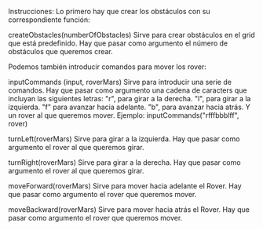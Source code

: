 Instrucciones:
Lo primero hay que crear los obstáculos con su correspondiente función: 

createObstacles(numberOfObstacles) Sirve para crear obstáculos en el grid que está predefinido. Hay que pasar como argumento el número de obstáculos que queremos crear.

Podemos también introducir comandos para mover los rover:

inputCommands (input, roverMars)  Sirve para introducir una serie de comandos. Hay que pasar como argumento una cadena de caracters que incluyan las siguientes letras: "r", para girar a la derecha. "l", para girar a la izquierda. "f" para avanzar hacia adelante. "b", para avanzar hacia atrás. Y un rover al que queremos mover. Ejemplo: inputCommands("rfffbbblff", rover)


turnLeft(roverMars)  Sirve para girar a la izquierda. Hay que pasar como argumento el rover al que queremos girar.

turnRight(roverMars) Sirve para girar a la derecha. Hay que pasar como argumento el rover al que queremos girar.

moveForward(roverMars)  Sirve para mover hacia adelante el Rover. Hay que pasar como argumento el rover que queremos mover.

moveBackward(roverMars)  Sirve para mover hacia atrás el Rover. Hay que pasar como argumento el rover que queremos mover.

